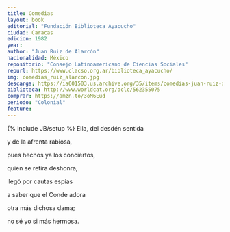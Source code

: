 ```yaml
---
title: Comedias
layout: book
editorial: "Fundación Biblioteca Ayacucho"
ciudad: Caracas
edicion: 1982
year: 
author: "Juan Ruiz de Alarcón"
nacionalidad: México
repositorio: "Consejo Latinoamericano de Ciencias Sociales"
repurl: https://www.clacso.org.ar/biblioteca_ayacucho/
img: comedias_ruiz_alarcon.jpg
descarga: https://ia601503.us.archive.org/35/items/comedias-juan-ruiz-de-alarcon/Comedias%20-%20Juan%20Ruiz%20de%20Alarcon.pdf
biblioteca: http://www.worldcat.org/oclc/562355075
comprar: https://amzn.to/3oM6Eud
periodo: "Colonial"
feature: 
---
```

{% include JB/setup %}
Ella, del desdén sentida
 
y de la afrenta rabiosa,
 
pues hechos ya los conciertos,
 
quien se retira deshonra, 
 
llegó por cautas espías
 
a saber que el Conde adora
 
otra más dichosa dama; 
 
no sé yo si más hermosa.


